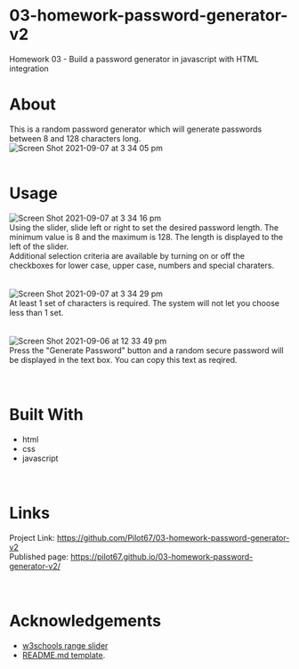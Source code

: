 # 03-homework-password-generator-v2
Homework 03 - Build a password generator in javascript with HTML integration  

# About
This is a random password generator which will generate passwords between 8 and 128 characters long.  
![Screen Shot 2021-09-07 at 3 34 05 pm](https://user-images.githubusercontent.com/86697483/132289849-f2db1d93-949d-4645-988f-17129230fb57.png)  
&nbsp;  
# Usage
![Screen Shot 2021-09-07 at 3 34 16 pm](https://user-images.githubusercontent.com/86697483/132289819-c9854026-d6b9-4e57-b350-f341e12e7bde.png)  
Using the slider, slide left or right to set the desired password length. The minimum value is 8 and the maximum is 128. The length is displayed to the left of the slider.
&nbsp;  
Additional selection criteria are available by turning on or off the checkboxes for lower case, upper case, numbers and special charaters.  
&nbsp;  
&nbsp;  
![Screen Shot 2021-09-07 at 3 34 29 pm](https://user-images.githubusercontent.com/86697483/132289770-2c1b0402-b8a2-4cd6-8591-70a0279f5bd7.png)  
At least 1 set of characters is required. The system will not let you choose less than 1 set.  
&nbsp;  
&nbsp;  
![Screen Shot 2021-09-06 at 12 33 49 pm](https://user-images.githubusercontent.com/86697483/132152483-1c03a5b9-65af-472d-a3d6-9426733de041.png)  
Press the "Generate Password" button and a random secure password will be displayed in the text box. You can copy this text as reqired.  
&nbsp;  
&nbsp;  
# Built With
* html  
* css  
* javascript  
&nbsp;  
&nbsp;  
# Links
Project Link: https://github.com/Pilot67/03-homework-password-generator-v2  
Published page: https://pilot67.github.io/03-homework-password-generator-v2/  
&nbsp;  
&nbsp;  
# Acknowledgements
* [w3schools range slider](https://www.w3schools.com/howto/howto_js_rangeslider.asp)  
* [README.md template](https://github.com/othneildrew/Best-README-Template). 

